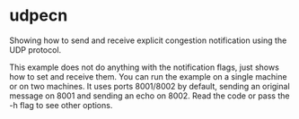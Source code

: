 # udpecn
Showing how to send and receive explicit congestion notification using the UDP protocol.

This example does not do anything with the notification flags,
just shows how to set and receive them. You can run the example
on a single machine or on two machines. It uses ports 8001/8002
by default, sending an original message on 8001 and sending an
echo on 8002. Read the code or pass the -h flag to see other
options.
